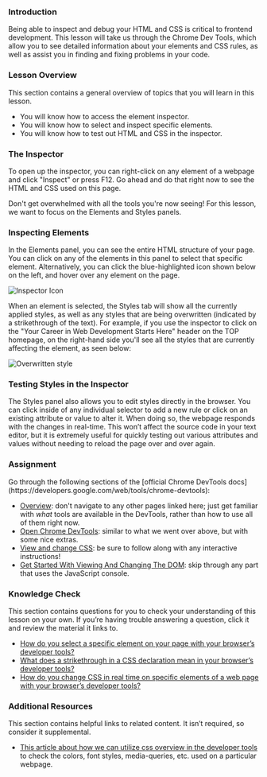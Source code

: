 ### Introduction

Being able to inspect and debug your HTML and CSS is critical to frontend development. This lesson will take us through the Chrome Dev Tools, which allow you to see detailed information about your elements and CSS rules, as well as assist you in finding and fixing problems in your code.

### Lesson Overview

This section contains a general overview of topics that you will learn in this lesson.

- You will know how to access the element inspector.
- You will know how to select and inspect specific elements.
- You will know how to test out HTML and CSS in the inspector.

### The Inspector

To open up the inspector, you can right-click on any element of a webpage and click "Inspect" or press F12. Go ahead and do that right now to see the HTML and CSS used on this page.

Don't get overwhelmed with all the tools you're now seeing! For this lesson, we want to focus on the Elements and Styles panels.

### Inspecting Elements

In the Elements panel, you can see the entire HTML structure of your page. You can click on any of the elements in this panel to select that specific element. Alternatively, you can click the blue-highlighted icon shown below on the left, and hover over any element on the page.

![Inspector Icon](https://cdn.statically.io/gh/TheOdinProject/curriculum/594984d7c9f9e744577f19ea475b3864e8cc7c91/html_css/v2/foundations/inspecting-html-and-css/imgs/01.png)

<span id="strikethrough">When an element is selected, the Styles tab will show all the currently applied styles, as well as any styles that are being overwritten (indicated by a strikethrough of the text).</span> For example, if you use the inspector to click on the "Your Career in Web Development Starts Here" header on the TOP homepage, on the right-hand side you'll see all the styles that are currently affecting the element, as seen below:

![Overwritten style](https://cdn.statically.io/gh/TheOdinProject/curriculum/f8fd38fc62578d8e8368f5303126215a492847f0/foundations/html_css/inspecting-html-and-css/imgs/03.png)

### Testing Styles in the Inspector

The Styles panel also allows you to edit styles directly in the browser. You can click inside of any individual selector to add a new rule or click on an existing attribute or value to alter it. When doing so, the webpage responds with the changes in real-time. This won’t affect the source code in your text editor, but it is extremely useful for quickly testing out various attributes and values without needing to reload the page over and over again.

### Assignment

<div class="lesson-content__panel" markdown="1">
Go through the following sections of the [official Chrome DevTools docs](https://developers.google.com/web/tools/chrome-devtools):

- [Overview](https://developer.chrome.com/docs/devtools/overview/): don't navigate to any other pages linked here; just get familiar with _what_ tools are available in the DevTools, rather than how to use all of them right now.
- [Open Chrome DevTools](https://developer.chrome.com/docs/devtools/open/): similar to what we went over above, but with some nice extras.
- [View and change CSS](https://developer.chrome.com/docs/devtools/css): be sure to follow along with any interactive instructions!
- [Get Started With Viewing And Changing The DOM](https://developer.chrome.com/docs/devtools/dom/): skip through any part that uses the JavaScript console.
</div>

### Knowledge Check

This section contains questions for you to check your understanding of this lesson on your own. If you’re having trouble answering a question, click it and review the material it links to.

- <a class="knowledge-check-link" href="#inspecting-elements">How do you select a specific element on your page with your browser’s developer tools?</a>
- <a class="knowledge-check-link" href="#strikethrough">What does a strikethrough in a CSS declaration mean in your browser’s developer tools?</a>
- <a class="knowledge-check-link" href="#testing-styles-in-the-inspector">How do you change CSS in real time on specific elements of a web page with your browser’s developer tools?</a>

### Additional Resources

This section contains helpful links to related content. It isn’t required, so consider it supplemental.

- [This article about how we can utilize css overview in the developer tools](https://www.freecodecamp.org/news/how-to-use-css-overview-in-chrome-developer-tools/) to check the colors, font styles, media-queries, etc. used on a particular webpage.
